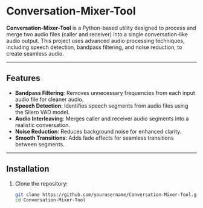 # Conversation-Mixer-Tool

**Conversation-Mixer-Tool** is a Python-based utility designed to process and merge two audio files (caller and receiver) into a single conversation-like audio output. This project uses advanced audio processing techniques, including speech detection, bandpass filtering, and noise reduction, to create seamless audio.

---

## Features

- **Bandpass Filtering**: Removes unnecessary frequencies from each input audio file for cleaner audio.
- **Speech Detection**: Identifies speech segments from audio files using the Silero VAD model.
- **Audio Interleaving**: Merges caller and receiver audio segments into a realistic conversation.
- **Noise Reduction**: Reduces background noise for enhanced clarity.
- **Smooth Transitions**: Adds fade effects for seamless transitions between segments.

---

## Installation

1. Clone the repository:
   ```bash
   git clone https://github.com/yourusername/Conversation-Mixer-Tool.git
   cd Conversation-Mixer-Tool
